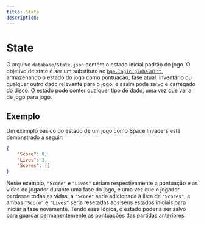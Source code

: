 ```yaml
---
title: State
description: 
---
```


# State
O arquivo `database/State.json` contém o estado inicial padrão do jogo.
O objetivo de state é ser um substituto ao 
[`bge.logic.globalDict`](https://docs.blender.org/api/2.79/bge.logic.html#bge.logic.globalDict), 
armazenando o estado do jogo como pontuação, fase atual, inventário ou qualquer outro 
dado relevante para o jogo, e assim pode salvo e carregado do disco.
O estado pode conter qualquer tipo de dado, uma vez que varia de jogo para jogo.

## Exemplo
Um exemplo básico do estado de um jogo como Space Invaders está demonstrado a seguir:

```json
{
    "Score": 0,
    "Lives": 3,
    "Scores": []
}
```

Neste exemplo, `"Score"` e `"Lives"` seriam respectivamente a pontuação e as vidas 
do jogador durante uma fase do jogo, e uma vez que o jogador perdesse todas as vidas, 
a `"Score"` seria adicionada à lista de `"Scores"`, e ambas `"Score"` e `"Lives"` 
seria resetadas aos seus estados iniciais para iniciar a fase novamente.
Tendo essa lógica, o estado poderia ser salvo para guardar permanentemente as 
pontuações das partidas anteriores.